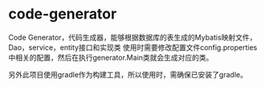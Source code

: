 # code-generator
Code Generator，代码生成器，能够根据数据库的表生成的Mybatis映射文件，Dao，service，entity接口和实现类
使用时需要修改配置文件config.properties中相关的配置，然后在执行generator.Main类就会生成对应的类。

另外此项目使用gradle作为构建工具，所以使用时，需确保已安装了gradle。


